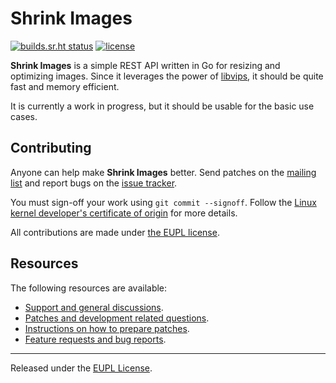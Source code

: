 # Shrink Images

[![builds.sr.ht status](https://builds.sr.ht/~jamesponddotco/shrinkimages.svg)](https://builds.sr.ht/~jamesponddotco/shrinkimages?)
[![license](https://img.shields.io/badge/license-EUPL_1.2-orange)](LICENSE.md)

**Shrink Images** is a simple REST API written in Go for resizing and
optimizing images. Since it leverages the power of
[libvips](https://libvips.github.io/libvips/), it should be quite fast
and memory efficient.

It is currently a work in progress, but it should be usable for the
basic use cases.

## Contributing

Anyone can help make **Shrink Images** better. Send patches on the
[mailing list](https://lists.sr.ht/~jamesponddotco/shrinkimages-devel)
and report bugs on the [issue
tracker](https://todo.sr.ht/~jamesponddotco/shrinkimages).

You must sign-off your work using `git commit --signoff`. Follow the
[Linux kernel developer's certificate of
origin](https://www.kernel.org/doc/html/latest/process/submitting-patches.html#sign-your-work-the-developer-s-certificate-of-origin)
for more details.

All contributions are made under [the EUPL license](LICENSE.md).

## Resources

The following resources are available:

- [Support and general discussions](https://lists.sr.ht/~jamesponddotco/shrinkimages-discuss).
- [Patches and development related questions](https://lists.sr.ht/~jamesponddotco/shrinkimages-devel).
- [Instructions on how to prepare patches](https://git-send-email.io/).
- [Feature requests and bug reports](https://todo.sr.ht/~jamesponddotco/shrinkimages).

---

Released under the [EUPL License](LICENSE.md).
